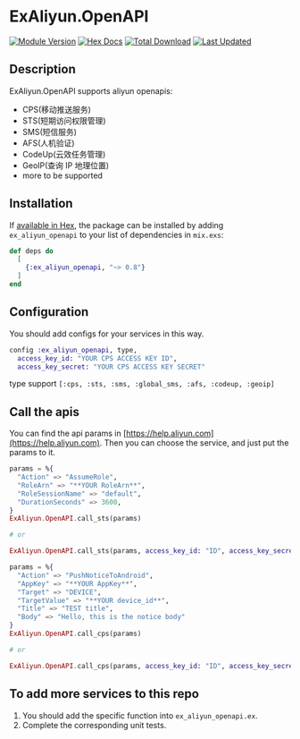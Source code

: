 # ExAliyun.OpenAPI

[![Module Version](https://img.shields.io/hexpm/v/ex_aliyun_openapi.svg)](https://hex.pm/packages/ex_aliyun_openapi)
[![Hex Docs](https://img.shields.io/badge/hex-docs-lightgreen.svg)](https://hexdocs.pm/ex_aliyun_openapi/)
[![Total Download](https://img.shields.io/hexpm/dt/ex_aliyun_openapi.svg)](https://hex.pm/packages/ex_aliyun_openapi)
[![Last Updated](https://img.shields.io/github/last-commit/edragonconnect/ex_aliyun_openapi.svg)](https://github.com/edragonconnect/ex_aliyun_openapi/commits/master)

## Description
ExAliyun.OpenAPI supports aliyun openapis:
* CPS(移动推送服务)
* STS(短期访问权限管理)
* SMS(短信服务)
* AFS(人机验证)
* CodeUp(云效任务管理)
* GeoIP(查询 IP 地理位置)
* more to be supported

## Installation

If [available in Hex](https://hex.pm/packages/ex_aliyun_openapi), the package can be installed
by adding `ex_aliyun_openapi` to your list of dependencies in `mix.exs`:

```elixir
def deps do
  [
    {:ex_aliyun_openapi, "~> 0.8"}
  ]
end
```

## Configuration
You should add configs for your services in this way.
```elixir
config :ex_aliyun_openapi, type,
  access_key_id: "YOUR CPS ACCESS KEY ID",
  access_key_secret: "YOUR CPS ACCESS KEY SECRET"
```
type support `[:cps, :sts, :sms, :global_sms, :afs, :codeup, :geoip]`

## Call the apis
You can find the api params in [https://help.aliyun.com](https://help.aliyun.com).
Then you can choose the service, and just put the params to it.
```elixir
params = %{
  "Action" => "AssumeRole",
  "RoleArn" => "**YOUR RoleArn**",
  "RoleSessionName" => "default",
  "DurationSeconds" => 3600,
}
ExAliyun.OpenAPI.call_sts(params)

# or

ExAliyun.OpenAPI.call_sts(params, access_key_id: "ID", access_key_secret: "SECRET")
```
```elixir
params = %{
  "Action" => "PushNoticeToAndroid",
  "AppKey" => "**YOUR AppKey**",
  "Target" => "DEVICE",
  "TargetValue" => "**YOUR device_id**",
  "Title" => "TEST title",
  "Body" => "Hello, this is the notice body"
}
ExAliyun.OpenAPI.call_cps(params)

# or

ExAliyun.OpenAPI.call_cps(params, access_key_id: "ID", access_key_secret: "SECRET")
```

## To add more services to this repo
1. You should add the specific function into `ex_aliyun_openapi.ex`.
2. Complete the corresponding unit tests.
